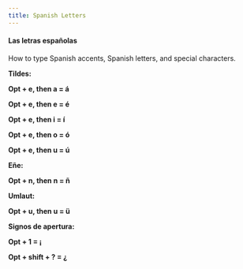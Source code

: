 ```yaml
---
title: Spanish Letters
---
```


#### Las letras españolas

How to type Spanish accents, Spanish letters, and special characters.



**Tildes:**

**Opt + e, then a = á**

**Opt + e, then e = é**

**Opt + e, then i = í**

**Opt + e, then o = ó**

**Opt + e, then u = ú**



**Eñe:**

**Opt + n, then n = ñ**



**Umlaut:**

**Opt + u, then u = ü**



**Signos de apertura:**

**Opt + 1 = ¡**

**Opt + shift + ? = ¿**